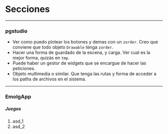 # Secciones

---

### pgstudio
- Ver como puedo plotear los botones y demas con un `zorder`. Creo que conviene que todo objeto `Drawable` tenga `zorder`.
- Hacer una forma de guardado de la escena, y carga. Ver cual es la mejor forma, quizás en `tmp`.
- Puede haber un gestor de widgets que se encargue de hacer las peticiones.
- Objeto multimedia o similar. Que tenga las rutas y forma de acceder a los paths de archivos en el sistema.

---

### EmolgApp
##### Juegos
1. asd_1
2. asd_2
